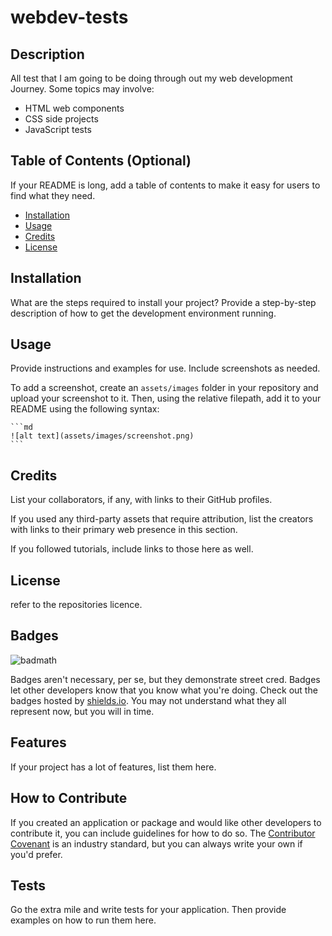 # webdev-tests

## Description

All test that I am going to be doing through out my web development Journey.
Some topics may involve:

- HTML web components
- CSS side projects
- JavaScript tests

## Table of Contents (Optional)

If your README is long, add a table of contents to make it easy for users to find what they need.

- [Installation](#installation)
- [Usage](#usage)
- [Credits](#credits)
- [License](#license)

## Installation

What are the steps required to install your project? Provide a step-by-step description of how to get the development
environment running.

## Usage

Provide instructions and examples for use. Include screenshots as needed.

To add a screenshot, create an `assets/images` folder in your repository and upload your screenshot to it. Then, using
the relative filepath, add it to your README using the following syntax:

    ```md
    ![alt text](assets/images/screenshot.png)
    ```

## Credits

List your collaborators, if any, with links to their GitHub profiles.

If you used any third-party assets that require attribution, list the creators with links to their primary web presence
in this section.

If you followed tutorials, include links to those here as well.

## License

refer to the repositories licence.

## Badges

![badmath](https://img.shields.io/github/languages/top/lernantino/badmath)

Badges aren't necessary, per se, but they demonstrate street cred. Badges let other developers know that you know what
you're doing. Check out the badges hosted by [shields.io](https://shields.io/). You may not understand what they all
represent now, but you will in time.

## Features

If your project has a lot of features, list them here.

## How to Contribute

If you created an application or package and would like other developers to contribute it, you can include guidelines
for how to do so. The [Contributor Covenant](https://www.contributor-covenant.org/) is an industry standard, but you can
always write your own if you'd prefer.

## Tests

Go the extra mile and write tests for your application. Then provide examples on how to run them here.
